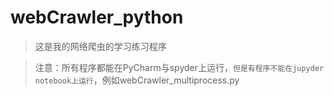 # webCrawler_python
> 这是我的网络爬虫的学习练习程序

>注意：所有程序都能在PyCharm与spyder上运行，`但是有程序不能在jupyder notebook上运行`，例如webCrawler_multiprocess.py
